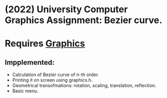 #  (2022) University Computer Graphics Assignment: Bezier curve.
# Requires [Graphics](https://github.com/ahuynh359/Graphics)

## Impplemented:
* Calculation of Bezier curve of n-th order.
* Printing it on screen using graphics.h.
* Geometrical transofmations: rotation, scaling, translation, reflection.
* Basic menu.
